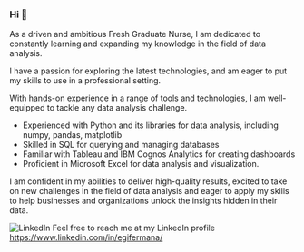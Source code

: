 ### Hi 👋

As a driven and ambitious Fresh Graduate Nurse, I am dedicated to constantly learning and expanding my knowledge in the field of data analysis.

I have a passion for exploring the latest technologies, and am eager to put my skills to use in a professional setting.

With hands-on experience in a range of tools and technologies, I am well-equipped to tackle any data analysis challenge.

* Experienced with Python and its libraries for data analysis, including numpy, pandas, matplotlib
* Skilled in SQL for querying and managing databases
* Familiar with Tableau and IBM Cognos Analytics for creating dashboards
* Proficient in Microsoft Excel for data analysis and visualization.

I am confident in my abilities to deliver high-quality results, excited to take on new challenges in the field of data analysis and eager to apply my skills to help businesses and organizations unlock the insights hidden in their data.

![LinkedIn](https://user-images.githubusercontent.com/102632925/235557714-5a4b56ff-0c5e-427c-a435-e0e353eebc04.png) Feel free to reach me at my LinkedIn profile https://www.linkedin.com/in/egifermana/
